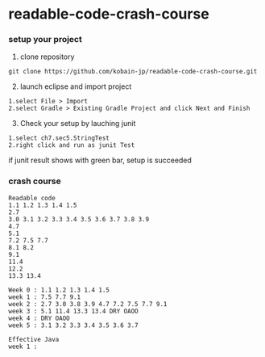 # readable-code-crash-course

### setup your project

1. clone repository 

```
git clone https://github.com/kobain-jp/readable-code-crash-course.git
```

2. launch eclipse and import project

```
1.select File > Import 
2.select Gradle > Existing Gradle Project and click Next and Finish
```

3. Check your setup by lauching junit

```
1.select ch7.sec5.StringTest
2.right click and run as junit Test
```

if junit result shows with green bar, setup is succeeded

### crash course

```
Readable code 
1.1 1.2 1.3 1.4 1.5
2.7
3.0 3.1 3.2 3.3 3.4 3.5 3.6 3.7 3.8 3.9 
4.7 
5.1 
7.2 7.5 7.7 
8.1 8.2 
9.1 
11.4 
12.2 
13.3 13.4

Week 0 : 1.1 1.2 1.3 1.4 1.5
week 1 : 7.5 7.7 9.1
week 2 : 2.7 3.0 3.8 3.9 4.7 7.2 7.5 7.7 9.1 
week 3 : 5.1 11.4 13.3 13.4 DRY OAOO
week 4 : DRY OAOO
week 5 : 3.1 3.2 3.3 3.4 3.5 3.6 3.7 

Effective Java
week 1 : 
```
